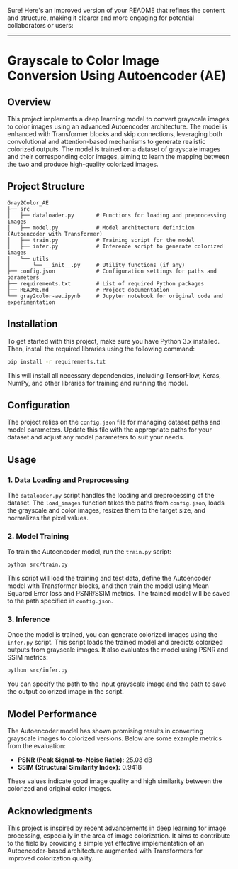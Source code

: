 Sure! Here's an improved version of your README that refines the content and structure, making it clearer and more engaging for potential collaborators or users:

---

# Grayscale to Color Image Conversion Using Autoencoder (AE)

## Overview
This project implements a deep learning model to convert grayscale images to color images using an advanced Autoencoder architecture. The model is enhanced with Transformer blocks and skip connections, leveraging both convolutional and attention-based mechanisms to generate realistic colorized outputs. The model is trained on a dataset of grayscale images and their corresponding color images, aiming to learn the mapping between the two and produce high-quality colorized images.

## Project Structure

```plaintext
Gray2Color_AE
├── src
│   ├── dataloader.py       # Functions for loading and preprocessing images
│   ├── model.py            # Model architecture definition (Autoencoder with Transformer)
│   ├── train.py            # Training script for the model
│   ├── infer.py            # Inference script to generate colorized images
│   └── utils
│       └── __init__.py     # Utility functions (if any)
├── config.json             # Configuration settings for paths and parameters
├── requirements.txt        # List of required Python packages
├── README.md               # Project documentation
└── gray2color-ae.ipynb     # Jupyter notebook for original code and experimentation
```

## Installation
To get started with this project, make sure you have Python 3.x installed. Then, install the required libraries using the following command:

```bash
pip install -r requirements.txt
```

This will install all necessary dependencies, including TensorFlow, Keras, NumPy, and other libraries for training and running the model.

## Configuration
The project relies on the `config.json` file for managing dataset paths and model parameters. Update this file with the appropriate paths for your dataset and adjust any model parameters to suit your needs.

## Usage

### 1. **Data Loading and Preprocessing**
The `dataloader.py` script handles the loading and preprocessing of the dataset. The `load_images` function takes the paths from `config.json`, loads the grayscale and color images, resizes them to the target size, and normalizes the pixel values.

### 2. **Model Training**
To train the Autoencoder model, run the `train.py` script:

```bash
python src/train.py
```

This script will load the training and test data, define the Autoencoder model with Transformer blocks, and then train the model using Mean Squared Error loss and PSNR/SSIM metrics. The trained model will be saved to the path specified in `config.json`.

### 3. **Inference**
Once the model is trained, you can generate colorized images using the `infer.py` script. This script loads the trained model and predicts colorized outputs from grayscale images. It also evaluates the model using PSNR and SSIM metrics:

```bash
python src/infer.py
```

You can specify the path to the input grayscale image and the path to save the output colorized image in the script.

## Model Performance
The Autoencoder model has shown promising results in converting grayscale images to colorized versions. Below are some example metrics from the evaluation:

- **PSNR (Peak Signal-to-Noise Ratio):** 25.03 dB
- **SSIM (Structural Similarity Index):** 0.9418

These values indicate good image quality and high similarity between the colorized and original color images.

## Acknowledgments
This project is inspired by recent advancements in deep learning for image processing, especially in the area of image colorization. It aims to contribute to the field by providing a simple yet effective implementation of an Autoencoder-based architecture augmented with Transformers for improved colorization quality.

